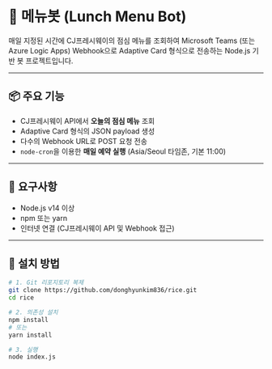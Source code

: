 # 🍱 메뉴봇 (Lunch Menu Bot)

매일 지정된 시간에 CJ프레시웨이의 점심 메뉴를 조회하여 Microsoft Teams (또는 Azure Logic Apps) Webhook으로 Adaptive Card 형식으로 전송하는 Node.js 기반 봇 프로젝트입니다.

---

## 📦 주요 기능

- CJ프레시웨이 API에서 **오늘의 점심 메뉴** 조회
- Adaptive Card 형식의 JSON payload 생성
- 다수의 Webhook URL로 POST 요청 전송
- `node-cron`을 이용한 **매일 예약 실행** (Asia/Seoul 타임존, 기본 11:00)

---

## 🔧 요구사항

- Node.js v14 이상
- npm 또는 yarn
- 인터넷 연결 (CJ프레시웨이 API 및 Webhook 접근)

---

## 🚀 설치 방법

```bash
# 1. Git 리포지토리 복제
git clone https://github.com/donghyunkim836/rice.git
cd rice

# 2. 의존성 설치
npm install
# 또는
yarn install

# 3. 실행
node index.js
```

